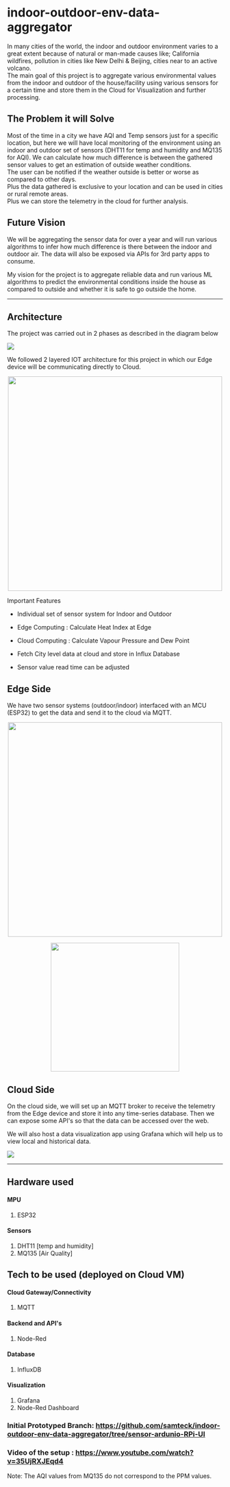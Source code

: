# indoor-outdoor-env-data-aggregator

In many cities of the world, the indoor and outdoor environment varies to a great extent because of natural or man-made causes like; California wildfires, pollution in cities like New Delhi & Beijing, cities near to an active volcano.\
The main goal of this project is to aggregate various environmental values from the indoor and outdoor of the house/facility using various sensors for a certain time and store them in the Cloud for Visualization and further processing.

## The Problem it will Solve

Most of the time in a city we have AQI and Temp sensors just for a specific location, but here we will have local monitoring of the environment using an indoor and outdoor set of sensors (DHT11 for temp and humidity and MQ135 for AQI). We can calculate how much difference is between the gathered sensor values to get an estimation of outside weather conditions.\
The user can be notified if the weather outside is better or worse as compared to other days.\
Plus the data gathered is exclusive to your location and can be used in cities or rural remote areas.\
Plus we can store the telemetry in the cloud for further analysis.

## Future Vision

We will be aggregating the sensor data for over a year and will run various algorithms to infer how much difference is there between the indoor and outdoor air. The data will also be exposed via APIs for 3rd party apps to consume.

My vision for the project is to aggregate reliable data and run various ML algorithms to predict the environmental conditions inside the house as compared to outside and whether it is safe to go outside the home.

---

## Architecture
The project was carried out in 2 phases as described in the diagram below

<img src="https://github.com/samteck/indoor-outdoor-env-data-aggregator/blob/main/architectural-diagrams/ioeda-revisions.png" >

We followed 2 layered IOT architecture for this project in which our Edge device will be communicating directly to Cloud.

<p align="center">
<img src="https://github.com/samteck/indoor-outdoor-env-data-aggregator/blob/main/architectural-diagrams/ioeda-logical-arch.png" width="500">
</p>

Important Features

- Individual set of sensor system for Indoor and Outdoor

- Edge Computing : Calculate Heat Index at Edge

- Cloud Computing : Calculate Vapour Pressure and Dew Point

- Fetch City level data at cloud and store in Influx Database

- Sensor value read time can be adjusted

## Edge Side 

We have two sensor systems (outdoor/indoor) interfaced with an MCU (ESP32) to get the data and send it to the cloud via MQTT.

<p align="center">
<img src="https://github.com/samteck/indoor-outdoor-env-data-aggregator/blob/main/Images/edge-system.jpeg" width="500">
</p>

<p align="center">
<img src="https://github.com/samteck/indoor-outdoor-env-data-aggregator/blob/main/Images/sensor-system-final.jpeg" width="300">
</p>

## Cloud Side 

On the cloud side, we will set up an MQTT broker to receive the telemetry from the Edge device and store it into any time-series database. Then we can expose some API's so that the data can be accessed over the web.

We will also host a data visualization app using Grafana which will help us to view local and historical data.

<img src="https://github.com/samteck/indoor-outdoor-env-data-aggregator/blob/main/Images/grafana-visualization.png">

---

## Hardware used

#### MPU

1. ESP32

#### Sensors

1. DHT11 [temp and humidity]
2. MQ135 [Air Quality]

## Tech to be used (deployed on Cloud VM)

#### Cloud Gateway/Connectivity

1. MQTT

#### Backend and API's

1. Node-Red

#### Database

1. InfluxDB

#### Visualization

1. Grafana
2. Node-Red Dashboard

### Initial Prototyped Branch: https://github.com/samteck/indoor-outdoor-env-data-aggregator/tree/sensor-ardunio-RPi-UI
### Video of the setup : https://www.youtube.com/watch?v=35UjRXJEqd4

Note: The AQI values from MQ135 do not correspond to the PPM values.